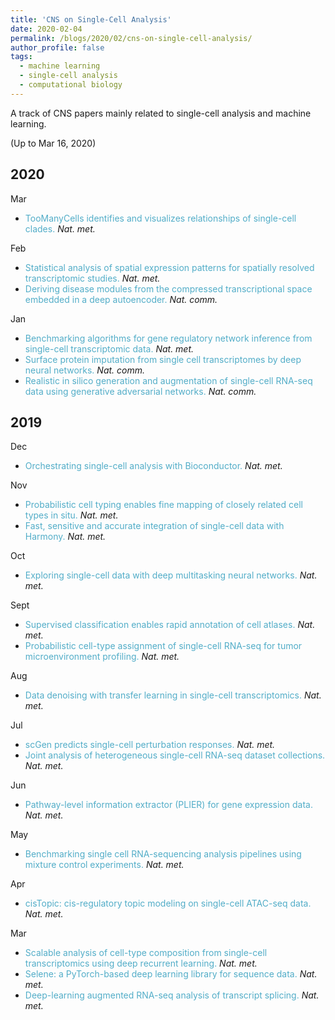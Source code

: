 ```yaml
---
title: 'CNS on Single-Cell Analysis'
date: 2020-02-04
permalink: /blogs/2020/02/cns-on-single-cell-analysis/
author_profile: false
tags:
  - machine learning
  - single-cell analysis
  - computational biology
---
```


A track of CNS papers mainly related to single-cell analysis and machine learning.



(Up to Mar 16, 2020)

## 2020

Mar
- <span style="color:#52adc8">TooManyCells identifies and visualizes relationships of single-cell clades.</span> *Nat. met.*

Feb
- <span style="color:#52adc8">Statistical analysis of spatial expression patterns for spatially resolved transcriptomic studies.</span> *Nat. met.*
- <span style="color:#52adc8">Deriving disease modules from the compressed transcriptional space embedded in a deep autoencoder.</span> *Nat. comm.*

Jan
- <span style="color:#52adc8">Benchmarking algorithms for gene regulatory network inference from single-cell transcriptomic data.</span> *Nat. met.*
- <span style="color:#52adc8">Surface protein imputation from single cell transcriptomes by deep neural networks.</span> *Nat. comm.*
- <span style="color:#52adc8">Realistic in silico generation and augmentation of single-cell RNA-seq data using generative adversarial networks.</span> *Nat. comm.*

## 2019

Dec
- <span style="color:#52adc8">Orchestrating single-cell analysis with Bioconductor.</span> *Nat. met.*

Nov
- <span style="color:#52adc8">Probabilistic cell typing enables fine mapping of closely related cell types in situ.</span> *Nat. met.*
- <span style="color:#52adc8">Fast, sensitive and accurate integration of single-cell data with Harmony.</span> *Nat. met.*

Oct
- <span style="color:#52adc8">Exploring single-cell data with deep multitasking neural networks.</span> *Nat. met.*

Sept
- <span style="color:#52adc8">Supervised classification enables rapid annotation of cell atlases.</span> *Nat. met.*
- <span style="color:#52adc8">Probabilistic cell-type assignment of single-cell RNA-seq for tumor microenvironment profiling.</span> *Nat. met.*

Aug
- <span style="color:#52adc8">Data denoising with transfer learning in single-cell transcriptomics.</span> *Nat. met.*

Jul
- <span style="color:#52adc8">scGen predicts single-cell perturbation responses.</span> *Nat. met.*
- <span style="color:#52adc8">Joint analysis of heterogeneous single-cell RNA-seq dataset collections.</span> *Nat. met.*

Jun
- <span style="color:#52adc8">Pathway-level information extractor (PLIER) for gene expression data.</span> *Nat. met.*

May
- <span style="color:#52adc8">Benchmarking single cell RNA-sequencing analysis pipelines using mixture control experiments.</span> *Nat. met.*

Apr
- <span style="color:#52adc8">cisTopic: cis-regulatory topic modeling on single-cell ATAC-seq data.</span> *Nat. met.*

Mar
- <span style="color:#52adc8">Scalable analysis of cell-type composition from single-cell transcriptomics using deep recurrent learning.</span> *Nat. met.*
- <span style="color:#52adc8">Selene: a PyTorch-based deep learning library for sequence data.</span> *Nat. met.*
- <span style="color:#52adc8">Deep-learning augmented RNA-seq analysis of transcript splicing.</span> *Nat. met.*







